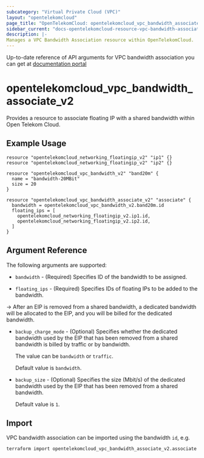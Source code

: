 ```yaml
---
subcategory: "Virtual Private Cloud (VPC)"
layout: "opentelekomcloud"
page_title: "OpenTelekomCloud: opentelekomcloud_vpc_bandwidth_associate_v2"
sidebar_current: "docs-opentelekomcloud-resource-vpc-bandwidth-associate-v2"
description: |-
Manages a VPC Bandwidth Association resource within OpenTelekomCloud.
---
```


Up-to-date reference of API arguments for VPC bandwidth association you can get at
[documentation portal](https://docs.otc.t-systems.com/virtual-private-cloud/api-ref/apis/bandwidth_v2.0)

# opentelekomcloud_vpc_bandwidth_associate_v2

Provides a resource to associate floating IP with a shared bandwidth within Open Telekom Cloud.

## Example Usage

```hcl
resource "opentelekomcloud_networking_floatingip_v2" "ip1" {}
resource "opentelekomcloud_networking_floatingip_v2" "ip2" {}

resource "opentelekomcloud_vpc_bandwidth_v2" "band20m" {
  name = "bandwidth-20MBit"
  size = 20
}

resource "opentelekomcloud_vpc_bandwidth_associate_v2" "associate" {
  bandwidth = opentelekomcloud_vpc_bandwidth_v2.band20m.id
  floating_ips = [
    opentelekomcloud_networking_floatingip_v2.ip1.id,
    opentelekomcloud_networking_floatingip_v2.ip2.id,
  ]
}
```

## Argument Reference

The following arguments are supported:

* `bandwidth` - (Required) Specifies ID of the bandwidth to be assigned.

* `floating_ips` - (Required) Specifies IDs of floating IPs to be added to the bandwidth.

->
After an EIP is removed from a shared bandwidth, a dedicated bandwidth will be allocated to the EIP, and you will be
billed for the dedicated bandwidth.

* `backup_charge_mode` - (Optional) Specifies whether the dedicated bandwidth used by the EIP that has been removed from
  a shared bandwidth is billed by traffic or by bandwidth.

  The value can be `bandwidth` or `traffic`.

  Default value is `bandwidth`.

* `backup_size` - (Optional) Specifies the size (Mbit/s) of the dedicated bandwidth used by the EIP that has been
  removed from a shared bandwidth.

  Default value is `1`.

## Import

VPC bandwidth association can be imported using the bandwidth `id`, e.g.

```sh
terraform import opentelekomcloud_vpc_bandwidth_associate_v2.associate eb187fc8-e482-43eb-a18a-9da947ef89f6
```
